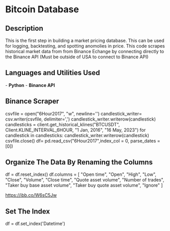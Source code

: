 <h1>Bitcoin Database</h1>

 <h2>Description</h2>
This is the first step in building a market pricing database.
This can be used for logging, backtesting, and spotting anomolies in price.
This code scrapes historical market data from from Binance Echange by connecting directly to the Binance API
(Must be outside of USA to connect to Binance API)

<h2>Languages and Utilities Used</h2>
- <b>Python</b> 
- <b>Binance API </b>
 
 <h2>Binance Scraper </h2>
 
csvfile = open("6Hour2017", "w", newline='')
candlestick_writer= csv.writer(csvfile, delimiter=',')
candlestick_writer.writerow(candlestick)
candlesticks = client.get_historical_klines("BTCUSDT",
Client.KLINE_INTERVAL_6HOUR, "1 Jan, 2016", "16 May, 2023")
for candlestick in candlesticks: candlestick_writer.writerow(candlestick)
csvfile.close()
df= pd.read_csv("6Hour2017",index_col = 0, parse_dates = [0])

 <h2>Organize The Data By Renaming the Columns</h2>

df = df.reset_index()
df.columns = [
    "Open time",
    "Open",
    "High",
    "Low",
    "Close",
    "Volume",
    "Close time",
    "Quote asset volume",
    "Number of trades",
    "Taker buy base asset volume",
    "Taker buy quote asset volume",
    "Ignore"
]

https://ibb.co/W6sC5Jw

<h2>Set The Index</h2>

df = df.set_index('Datetime')
